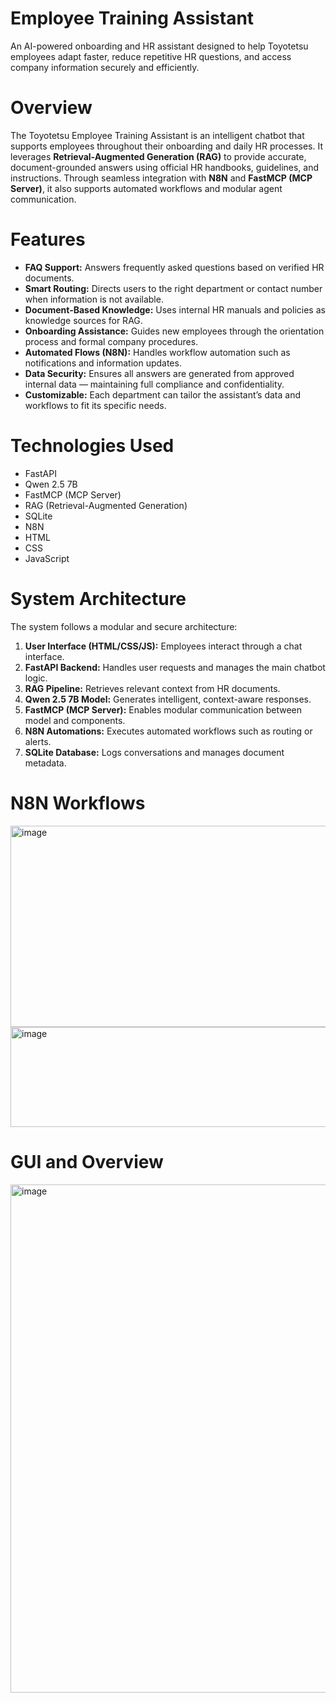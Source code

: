 <!DOCTYPE html>
<html lang="en">

<body>

  <h1>Employee Training Assistant</h1>

  <p>
    An AI-powered onboarding and HR assistant designed to help Toyotetsu employees adapt faster, 
    reduce repetitive HR questions, and access company information securely and efficiently.
  </p>

  <h1>Overview</h1>

  <p>
    The Toyotetsu Employee Training Assistant is an intelligent chatbot that supports employees 
    throughout their onboarding and daily HR processes. It leverages 
    <strong>Retrieval-Augmented Generation (RAG)</strong> to provide accurate, document-grounded 
    answers using official HR handbooks, guidelines, and instructions. Through seamless integration 
    with <strong>N8N</strong> and <strong>FastMCP (MCP Server)</strong>, it also supports automated 
    workflows and modular agent communication.
  </p>

  <h1>Features</h1>

  <ul>
    <li><strong>FAQ Support:</strong> Answers frequently asked questions based on verified HR documents.</li>
    <li><strong>Smart Routing:</strong> Directs users to the right department or contact number when information is not available.</li>
    <li><strong>Document-Based Knowledge:</strong> Uses internal HR manuals and policies as knowledge sources for RAG.</li>
    <li><strong>Onboarding Assistance:</strong> Guides new employees through the orientation process and formal company procedures.</li>
    <li><strong>Automated Flows (N8N):</strong> Handles workflow automation such as notifications and information updates.</li>
    <li><strong>Data Security:</strong> Ensures all answers are generated from approved internal data — maintaining full compliance and confidentiality.</li>
    <li><strong>Customizable:</strong> Each department can tailor the assistant’s data and workflows to fit its specific needs.</li>
  </ul>

  <h1>Technologies Used</h1>

  <ul>
    <li>FastAPI</li>
    <li>Qwen 2.5 7B</li>
    <li>FastMCP (MCP Server)</li>
    <li>RAG (Retrieval-Augmented Generation)</li>
    <li>SQLite</li>
    <li>N8N</li>
    <li>HTML</li>
    <li>CSS</li>
    <li>JavaScript</li>
  </ul>

  <h1>System Architecture</h1>

  <p>The system follows a modular and secure architecture:</p>
  <ol class="numbered-list">
    <li><strong>User Interface (HTML/CSS/JS):</strong> Employees interact through a chat interface.</li>
    <li><strong>FastAPI Backend:</strong> Handles user requests and manages the main chatbot logic.</li>
    <li><strong>RAG Pipeline:</strong> Retrieves relevant context from HR documents.</li>
    <li><strong>Qwen 2.5 7B Model:</strong> Generates intelligent, context-aware responses.</li>
    <li><strong>FastMCP (MCP Server):</strong> Enables modular communication between model and components.</li>
    <li><strong>N8N Automations:</strong> Executes automated workflows such as routing or alerts.</li>
    <li><strong>SQLite Database:</strong> Logs conversations and manages document metadata.</li>
  </ol>

  <h1>N8N Workflows</h1>

  <img width="717" height="322" alt="image" src="https://github.com/user-attachments/assets/c07a7c49-ef53-4cf6-b305-d6ab03f50d09" />

  <img width="717" height="160" alt="image" src="https://github.com/user-attachments/assets/2085c4d3-72fb-4bab-bc1d-8ca584ba38cb" />

  <h1>GUI and Overview</h1>

  <img width="1247" height="813" alt="image" src="https://github.com/user-attachments/assets/c0ff43ae-34df-4633-bde8-2ef686efcd5d" />

</body>
</html>
